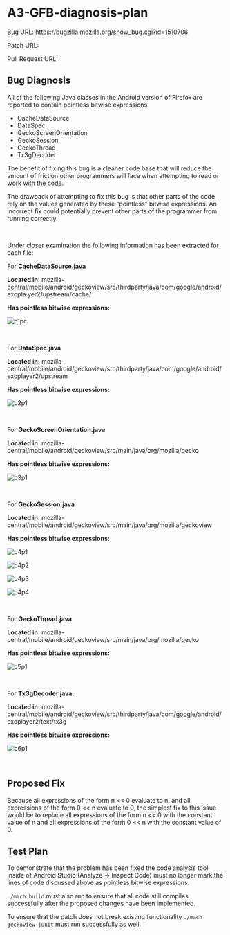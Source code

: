 # A3-GFB-diagnosis-plan
Bug URL: https://bugzilla.mozilla.org/show_bug.cgi?id=1510706

Patch URL:

Pull Request URL:

## Bug Diagnosis

All of the following Java classes in the Android version of Firefox are reported to contain pointless bitwise expressions:

- CacheDataSource
- DataSpec
- GeckoScreenOrientation
- GeckoSession
- GeckoThread
- Tx3gDecoder

The benefit of fixing this bug is a cleaner code base that will reduce the amount of
friction other programmers will face when attempting to read or work with the code.

The drawback of attempting to fix this bug is that other parts of the code rely on the
values generated by these “pointless” bitwise expressions. An incorrect fix could
potentially prevent other parts of the programmer from running correctly.

<br/>

Under closer examination the following information has been extracted for each file:

For **CacheDataSource.java**

**Located in:** mozilla-central/mobile/android/geckoview/src/thirdparty/java/com/google/android/exopla yer2/upstream/cache/

**Has pointless bitwise expressions:**

![c1pc](https://github.com/cherkaski/gecko-dev/blob/bug-1510706/doc/pictures/c1p1.png)

<br/>

For **DataSpec.java**

**Located in:** mozilla-central/mobile/android/geckoview/src/thirdparty/java/com/google/android/exoplayer2/upstream

**Has pointless bitwise expressions:**

![c2p1](https://github.com/cherkaski/gecko-dev/blob/bug-1510706/doc/pictures/c2p1.png)

<br/>

For **GeckoScreenOrientation.java**

**Located in:** mozilla-central/mobile/android/geckoview/src/main/java/org/mozilla/gecko

**Has pointless bitwise expressions:**

![c3p1](https://github.com/cherkaski/gecko-dev/blob/bug-1510706/doc/pictures/c3p1.png)

<br/>

For **GeckoSession.java**

**Located in:** mozilla-central/mobile/android/geckoview/src/main/java/org/mozilla/geckoview

**Has pointless bitwise expressions:** 

![c4p1](https://github.com/cherkaski/gecko-dev/blob/bug-1510706/doc/pictures/c4p1.png)

![c4p2](https://github.com/cherkaski/gecko-dev/blob/bug-1510706/doc/pictures/c4p2.png)

![c4p3](https://github.com/cherkaski/gecko-dev/blob/bug-1510706/doc/pictures/c4p3.png)

![c4p4](https://github.com/cherkaski/gecko-dev/blob/bug-1510706/doc/pictures/c4p4.png)

<br/>

For **GeckoThread.java**

**Located in:** mozilla-central/mobile/android/geckoview/src/main/java/org/mozilla/gecko

**Has pointless bitwise expressions:**

![c5p1](https://github.com/cherkaski/gecko-dev/blob/bug-1510706/doc/pictures/c5p1.png)

<br/>

For **Tx3gDecoder.java:**

**Located in:** mozilla-central/mobile/android/geckoview/src/thirdparty/java/com/google/android/exoplayer2/text/tx3g

**Has pointless bitwise expressions:**

![c6p1](https://github.com/cherkaski/gecko-dev/blob/bug-1510706/doc/pictures/c6p1.png)

<br/>

## Proposed Fix

Because all expressions of the form n << 0 evaluate to n, and all expressions of the
form 0 << n evaluate to 0, the simplest fix to this issue would be to replace all
expressions of the form n << 0 with the constant value of n and all expressions of the
form 0 << n with the constant value of 0.

## Test Plan

To demonstrate that the problem has been fixed the code analysis tool inside of Android Studio (Analyze -> Inspect Code) must no longer mark the lines of code discussed above as pointless bitwise expressions.

`./mach build` must also run to ensure that all code still compiles successfully after the proposed changes have been implemented.

To ensure that the patch does not break existing functionality `./mach geckoview-junit` must run successfully as well.
